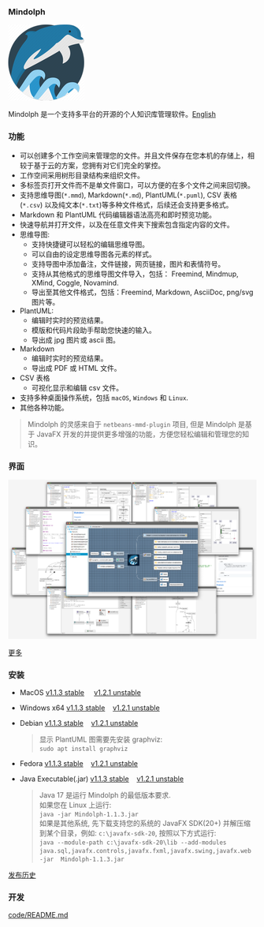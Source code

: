 ### Mindolph

![](../DemoWorkspace/app_30.png)

Mindolph 是一个支持多平台的开源的个人知识库管理软件。[English](../README.md)


### 功能
* 可以创建多个工作空间来管理您的文件。并且文件保存在您本机的存储上，相较于基于云的方案，您拥有对它们完全的掌控。
* 工作空间采用树形目录结构来组织文件。
* 多标签页打开文件而不是单文件窗口，可以方便的在多个文件之间来回切换。
* 支持思维导图(`*.mmd`), Markdown(`*.md`), PlantUML(`*.puml`), CSV 表格(`*.csv`) 以及纯文本(`*.txt`)等多种文件格式，后续还会支持更多格式。
* Markdown 和 PlantUML 代码编辑器语法高亮和即时预览功能。  
* 快速导航并打开文件，以及在任意文件夹下搜索包含指定内容的文件。  
* 思维导图:
	* 支持快捷键可以轻松的编辑思维导图。
	* 可以自由的设定思维导图各元素的样式。
	* 支持导图中添加备注，文件链接，网页链接，图片和表情符号。
	* 支持从其他格式的思维导图文件导入，包括： Freemind, Mindmup, XMind, Coggle, Novamind.
	* 导出至其他文件格式，包括：Freemind, Markdown, AsciiDoc, png/svg 图片等。
* PlantUML:
	* 编辑时实时的预览结果。
	* 模版和代码片段助手帮助您快速的输入。
	* 导出成 jpg 图片或 ascii 图。
* Markdown
	* 编辑时实时的预览结果。
	* 导出成 PDF 或 HTML 文件。
* CSV 表格
	* 可视化显示和编辑 csv 文件。
* 支持多种桌面操作系统，包括 `macOS`, `Windows` 和 `Linux`.
* 其他各种功能。

> Mindolph 的灵感来自于 `netbeans-mmd-plugin` 项目, 但是 Mindolph 是基于 JavaFX 开发的并提供更多增强的功能，方便您轻松编辑和管理您的知识。


### 界面
![](main.png)

[更多](screenshots.md)


### 安装

* MacOS [v1.1.3 stable](https://github.com/mindolph/Mindolph/releases/download/1.1.3-stable/Mindolph-1.1.3.dmg) &nbsp;&nbsp;&nbsp;&nbsp;[v1.2.1 unstable](https://github.com/mindolph/Mindolph/releases/download/1.2.1/Mindolph-1.2.1.dmg)

* Windows x64 [v1.1.3 stable](https://github.com/mindolph/Mindolph/releases/download/1.1.3-stable/Mindolph-1.1.3.msi)&nbsp;&nbsp;&nbsp;&nbsp;[v1.2.1 unstable](https://github.com/mindolph/Mindolph/releases/download/1.2.1/Mindolph-1.2.1.msi)

* Debian [v1.1.3 stable](https://github.com/mindolph/Mindolph/releases/download/1.1.3-stable/Mindolph-1.1.3.deb)&nbsp;&nbsp;&nbsp;&nbsp;[v1.2.1 unstable](https://github.com/mindolph/Mindolph/releases/download/1.2.1/Mindolph-1.2.1.deb)

	> 显示 PlantUML 图需要先安装 graphviz:  
	> `sudo apt install graphviz`

* Fedora [v1.1.3 stable](https://github.com/mindolph/Mindolph/releases/download/1.1.3-stable/Mindolph-1.1.3.rpm)&nbsp;&nbsp;&nbsp;&nbsp;[v1.2.1 unstable](https://github.com/mindolph/Mindolph/releases/download/1.2.1/Mindolph-1.2.1.rpm)

* Java Executable(.jar) [v1.1.3 stable](https://github.com/mindolph/Mindolph/releases/download/1.1.3-stable/Mindolph-1.1.3.jar)&nbsp;&nbsp;&nbsp;&nbsp;[v1.2.1 unstable](https://github.com/mindolph/Mindolph/releases/download/1.2.1/Mindolph-1.2.1.jar)

	> Java 17 是运行 Mindolph 的最低版本要求.  
	> 如果您在 Linux 上运行:  
	> `java -jar Mindolph-1.1.3.jar`  
	> 如果是其他系统, 先下载支持您的系统的 JavaFX SDK(20+) 并解压缩到某个目录，例如: `c:\javafx-sdk-20`, 按照以下方式运行:   
	> `java --module-path c:\javafx-sdk-20\lib --add-modules 
	> java.sql,javafx.controls,javafx.fxml,javafx.swing,javafx.web -jar 
	> Mindolph-1.1.3.jar`



[发布历史](release_notes.md)


### 开发

[code/README.md](../code/README.md)
